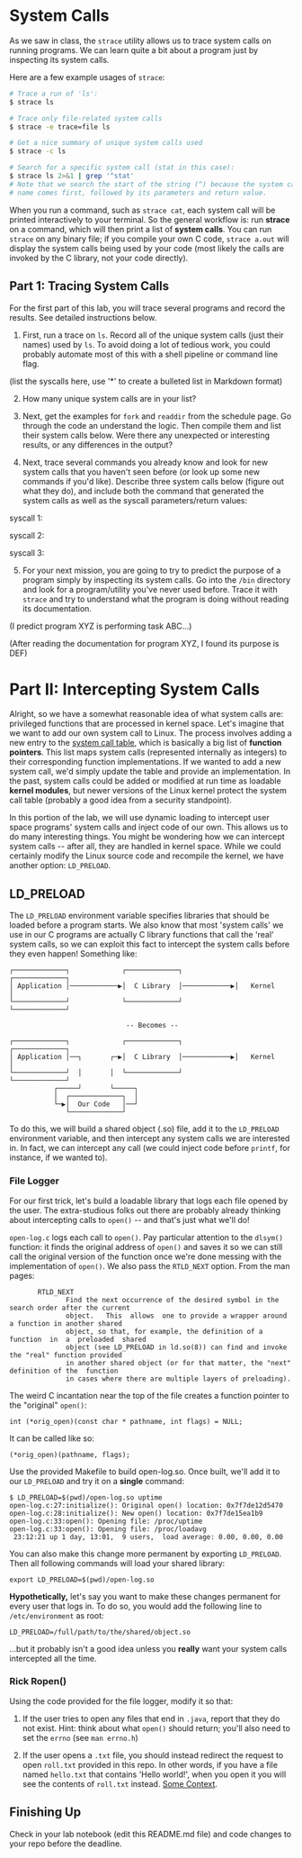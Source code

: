 # System Calls

As we saw in class, the `strace` utility allows us to trace system calls on running programs. We can learn quite a bit about a program just by inspecting its system calls.

Here are a few example usages of `strace`:

```bash
# Trace a run of 'ls':
$ strace ls

# Trace only file-related system calls
$ strace -e trace=file ls

# Get a nice summary of unique system calls used
$ strace -c ls

# Search for a specific system call (stat in this case):
$ strace ls 2>&1 | grep '^stat'
# Note that we search the start of the string (^) because the system call's
# name comes first, followed by its parameters and return value.
```

When you run a command, such as `strace cat`, each system call will be printed interactively to your terminal. So the general workflow is: run **strace** on a command, which will then print a list of **system calls**. You can run `strace` on any binary file; if you compile your own C code,  `strace a.out` will display the system calls being used by your code (most likely the calls are invoked by the C library, not your code directly).

## Part 1: Tracing System Calls

For the first part of this lab, you will trace several programs and record the results. See detailed instructions below.

1. First, run a trace on `ls`. Record all of the unique system calls (just their names) used by `ls`. To avoid doing a lot of tedious work, you could probably automate most of this with a shell pipeline or command line flag.

(list the syscalls here, use '*' to create a bulleted list in Markdown format)

2. How many unique system calls are in your list?

3. Next, get the examples for `fork` and `readdir` from the schedule page. Go through the code an understand the logic. Then compile them and list their system calls below. Were there any unexpected or interesting results, or any differences in the output?

4. Next, trace several commands you already know and look for new system calls that you haven't seen before (or look up some new commands if you'd like). Describe three system calls below (figure out what they do), and include both the command that generated the system calls as well as the syscall parameters/return values:

syscall 1: 

syscall 2:

syscall 3:

5. For your next mission, you are going to try to predict the purpose of a program simply by inspecting its system calls. Go into the `/bin` directory and look for a program/utility you've never used before. Trace it with `strace` and try to understand what the program is doing without reading its documentation.

(I predict program XYZ is performing task ABC...)

(After reading the documentation for program XYZ, I found its purpose is DEF)

# Part II: Intercepting System Calls

Alright, so we have a somewhat reasonable idea of what system calls are: 
privileged functions that are processed in kernel space. Let's imagine that
we want to add our own system call to Linux. The process involves adding a
new entry to the [system call table](./syscall_32.tbl), which is basically
a big list of **function pointers**. This list maps system calls (represented
internally as integers) to their corresponding function implementations. If
we wanted to add a new system call, we'd simply update the table and provide
an implementation. In the past, system calls could be added or modified at 
run time as loadable **kernel modules**, but newer versions of the Linux
kernel protect the system call table (probably a good idea from a security
standpoint).

In this portion of the lab, we will use dynamic loading to intercept user space
programs' system calls and inject code of our own. This allows us to do many
interesting things. You might be wondering how we can intercept system calls --
after all, they are handled in kernel space. While we could certainly modify
the Linux source code and recompile the kernel, we have another option:
`LD_PRELOAD`.

## LD_PRELOAD

The `LD_PRELOAD` environment variable specifies libraries that should be loaded
before a program starts. We also know that most 'system calls'  we use in
our C programs are actually C library functions that call the 'real'
system calls, so we can exploit this fact to intercept the system calls before
they even happen! Something like:

```
┌─────────────┐             ┌─────────────┐             ┌─────────────┐
│ Application │────────────▶│  C Library  │────────────▶│   Kernel    │
└─────────────┘             └─────────────┘             └─────────────┘

                             -- Becomes --

┌─────────────┐             ┌─────────────┐             ┌─────────────┐
│ Application │──┐       ┌─▶│  C Library  │────────────▶│   Kernel    │
└─────────────┘  │       │  └─────────────┘             └─────────────┘
           ┌─────┘       └─────┐
           │  ┌─────────────┐  │
           └─▶│  Our Code   │──┘
              └─────────────┘
```

To do this, we will build a shared object (.so) file, add it to the `LD_PRELOAD`
environment variable, and then intercept any system calls we are interested in.
In fact, we can intercept any call (we could inject code before `printf`, for
instance, if we wanted to).

### File Logger

For our first trick, let's build a loadable library that logs each file opened
by the user. The extra-studious folks out there are probably already thinking
about intercepting calls to `open()` -- and that's just what we'll do!

`open-log.c` logs each call to `open()`. Pay particular attention to the `dlsym()`
function: it finds the original address of `open()` and saves it so we can still
call the original version of the function once we're done messing with the
implementation of `open()`. We also pass the `RTLD_NEXT` option. From the man
pages:

```
       RTLD_NEXT
              Find the next occurrence of the desired symbol in the search order after the current
              object.   This  allows  one to provide a wrapper around a function in another shared
              object, so that, for example, the definition of a function  in  a  preloaded  shared
              object (see LD_PRELOAD in ld.so(8)) can find and invoke the "real" function provided
              in another shared object (or for that matter, the "next" definition of the  function
              in cases where there are multiple layers of preloading).
```

The weird C incantation near the top of the file creates a function pointer to the "original" `open()`:

```
int (*orig_open)(const char * pathname, int flags) = NULL;
```

It can be called like so:

```
(*orig_open)(pathname, flags);
```

Use the provided Makefile to build open-log.so. Once built, we'll add it to our `LD_PRELOAD`
and try it on a **single** command:

```
$ LD_PRELOAD=$(pwd)/open-log.so uptime
open-log.c:27:initialize(): Original open() location: 0x7f7de12d5470
open-log.c:28:initialize(): New open() location: 0x7f7de15ea1b9
open-log.c:33:open(): Opening file: /proc/uptime
open-log.c:33:open(): Opening file: /proc/loadavg
 23:12:21 up 1 day, 13:01,  9 users,  load average: 0.00, 0.00, 0.00
```

You can also make this change more permanent by exporting `LD_PRELOAD`. Then all following commands
will load your shared library:

```
export LD_PRELOAD=$(pwd)/open-log.so
```

**Hypothetically,** let's say you want to make these changes permanent for every user that logs in. To do so, you would add the following line to `/etc/environment` as root:

```
LD_PRELOAD=/full/path/to/the/shared/object.so
```

...but it probably isn't a good idea unless you **really** want your system calls intercepted all the time.


### Rick Ropen()

Using the code provided for the file logger, modify it so that:

1. If the user tries to open any files that end in `.java`, report that they do not exist. Hint: think about what `open()` should return; you'll also need to set the `errno` (see `man errno.h`)

2. If the user opens a `.txt` file, you should instead redirect the request to open `roll.txt` provided in this repo. In other words, if you have a file named `hello.txt` that contains 'Hello world!', when you open it you will see the contents of `roll.txt` instead. [Some Context](https://en.wikipedia.org/wiki/Rickrolling).


## Finishing Up

Check in your lab notebook (edit this README.md file) and code changes to your repo before the deadline.

